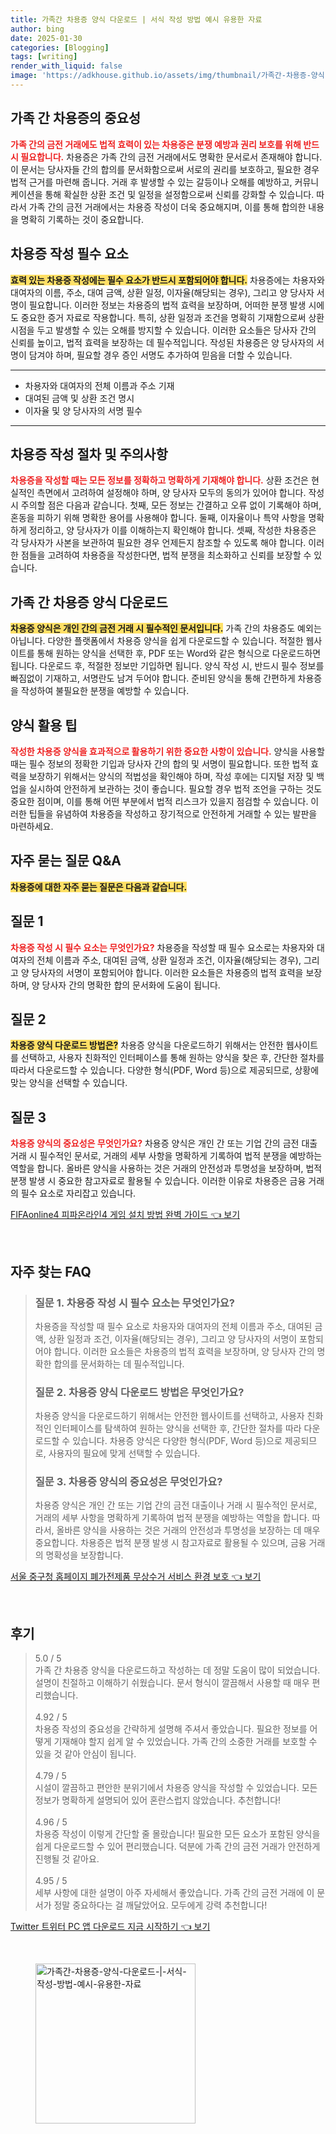 ```yaml
---
title: 가족간 차용증 양식 다운로드 | 서식 작성 방법 예시 유용한 자료
author: bing
date: 2025-01-30
categories: [Blogging]
tags: [writing]
render_with_liquid: false
image: 'https://adkhouse.github.io/assets/img/thumbnail/가족간-차용증-양식-다운로드-|-서식-작성-방법-예시-유용한-자료.webp'
---
```



<h2 id='가족 간 차용증의 중요성'>가족 간 차용증의 중요성</h2>

<p><b><span style="color: #ee2323;">가족 간의 금전 거래에도 법적 효력이 있는 차용증은 분쟁 예방과 권리 보호를 위해 반드시 필요합니다.</span></b> 차용증은 가족 간의 금전 거래에서도 명확한 문서로서 존재해야 합니다. 이 문서는 당사자들 간의 합의를 문서화함으로써 서로의 권리를 보호하고, 필요한 경우 법적 근거를 마련해 줍니다. 거래 후 발생할 수 있는 갈등이나 오해를 예방하고, 커뮤니케이션을 통해 확실한 상환 조건 및 일정을 설정함으로써 신뢰를 강화할 수 있습니다. 따라서 가족 간의 금전 거래에서는 차용증 작성이 더욱 중요해지며, 이를 통해 합의한 내용을 명확히 기록하는 것이 중요합니다.</p>

<h2 id='차용증 작성 필수 요소'>차용증 작성 필수 요소</h2>

<p><b><span style="background-color: #ffe066;">효력 있는 차용증 작성에는 필수 요소가 반드시 포함되어야 합니다.</span></b> 차용증에는 차용자와 대여자의 이름, 주소, 대여 금액, 상환 일정, 이자율(해당되는 경우), 그리고 양 당사자 서명이 필요합니다. 이러한 정보는 차용증의 법적 효력을 보장하며, 어떠한 분쟁 발생 시에도 중요한 증거 자료로 작용합니다. 특히, 상환 일정과 조건을 명확히 기재함으로써 상환 시점을 두고 발생할 수 있는 오해를 방지할 수 있습니다. 이러한 요소들은 당사자 간의 신뢰를 높이고, 법적 효력을 보장하는 데 필수적입니다. 작성된 차용증은 양 당사자의 서명이 담겨야 하며, 필요할 경우 증인 서명도 추가하여 믿음을 더할 수 있습니다.</p>

<hr />

<ul>
    <li>차용자와 대여자의 전체 이름과 주소 기재</li>
    <li>대여된 금액 및 상환 조건 명시</li>
    <li>이자율 및 양 당사자의 서명 필수</li>
</ul>

<hr />

<h2 id='차용증 작성 절차 및 주의사항'>차용증 작성 절차 및 주의사항</h2>

<p><b><span style="color: #ee2323;">차용증을 작성할 때는 모든 정보를 정확하고 명확하게 기재해야 합니다.</span></b> 상환 조건은 현실적인 측면에서 고려하여 설정해야 하며, 양 당사자 모두의 동의가 있어야 합니다. 작성 시 주의할 점은 다음과 같습니다. 첫째, 모든 정보는 간결하고 오류 없이 기록해야 하며, 혼동을 피하기 위해 명확한 용어를 사용해야 합니다. 둘째, 이자율이나 특약 사항을 명확하게 정리하고, 양 당사자가 이를 이해하는지 확인해야 합니다. 셋째, 작성한 차용증은 각 당사자가 사본을 보관하여 필요한 경우 언제든지 참조할 수 있도록 해야 합니다. 이러한 점들을 고려하여 차용증을 작성한다면, 법적 분쟁을 최소화하고 신뢰를 보장할 수 있습니다.</p>

<h2 id='가족 간 차용증 양식 다운로드'>가족 간 차용증 양식 다운로드</h2>

<p><b><span style="background-color: #ffe066;">차용증 양식은 개인 간의 금전 거래 시 필수적인 문서입니다.</span></b> 가족 간의 차용증도 예외는 아닙니다. 다양한 플랫폼에서 차용증 양식을 쉽게 다운로드할 수 있습니다. 적절한 웹사이트를 통해 원하는 양식을 선택한 후, PDF 또는 Word와 같은 형식으로 다운로드하면 됩니다. 다운로드 후, 적절한 정보만 기입하면 됩니다. 양식 작성 시, 반드시 필수 정보를 빠짐없이 기재하고, 서명란도 남겨 두어야 합니다. 준비된 양식을 통해 간편하게 차용증을 작성하여 불필요한 분쟁을 예방할 수 있습니다.</p>

<h2 id='양식 활용 팁'>양식 활용 팁</h2>

<p><b><span style="color: #ee2323;">작성한 차용증 양식을 효과적으로 활용하기 위한 중요한 사항이 있습니다.</span></b> 양식을 사용할 때는 필수 정보의 정확한 기입과 당사자 간의 합의 및 서명이 필요합니다. 또한 법적 효력을 보장하기 위해서는 양식의 적법성을 확인해야 하며, 작성 후에는 디지털 저장 및 백업을 실시하여 안전하게 보관하는 것이 좋습니다. 필요할 경우 법적 조언을 구하는 것도 중요한 점이며, 이를 통해 어떤 부분에서 법적 리스크가 있을지 점검할 수 있습니다. 이러한 팁들을 유념하여 차용증을 작성하고 장기적으로 안전하게 거래할 수 있는 발판을 마련하세요.</p>

<h2 id='자주 묻는 질문 Q&A'>자주 묻는 질문 Q&A</h2>

<p><b><span style="background-color: #ffe066;">차용증에 대한 자주 묻는 질문은 다음과 같습니다.</span></b></p>

<h2 id='질문 1'>질문 1</h2>

<p><b><span style="color: #ee2323;">차용증 작성 시 필수 요소는 무엇인가요?</span></b> 차용증을 작성할 때 필수 요소로는 차용자와 대여자의 전체 이름과 주소, 대여된 금액, 상환 일정과 조건, 이자율(해당되는 경우), 그리고 양 당사자의 서명이 포함되어야 합니다. 이러한 요소들은 차용증의 법적 효력을 보장하며, 양 당사자 간의 명확한 합의 문서화에 도움이 됩니다.</p>

<h2 id='질문 2'>질문 2</h2>

<p><b><span style="background-color: #ffe066;">차용증 양식 다운로드 방법은?</span></b> 차용증 양식을 다운로드하기 위해서는 안전한 웹사이트를 선택하고, 사용자 친화적인 인터페이스를 통해 원하는 양식을 찾은 후, 간단한 절차를 따라서 다운로드할 수 있습니다. 다양한 형식(PDF, Word 등)으로 제공되므로, 상황에 맞는 양식을 선택할 수 있습니다.</p>

<h2 id='질문 3'>질문 3</h2>

<p><b><span style="color: #ee2323;">차용증 양식의 중요성은 무엇인가요?</span></b> 차용증 양식은 개인 간 또는 기업 간의 금전 대출 거래 시 필수적인 문서로, 거래의 세부 사항을 명확하게 기록하여 법적 분쟁을 예방하는 역할을 합니다. 올바른 양식을 사용하는 것은 거래의 안전성과 투명성을 보장하며, 법적 분쟁 발생 시 중요한 참고자료로 활용될 수 있습니다. 이러한 이유로 차용증은 금융 거래의 필수 요소로 자리잡고 있습니다.</p>


<p><a class="click-button" title="FIFAonline4 피파온라인4 게임 설치 방법 완벽 가이드" href="https://adkhouse.github.io/posts/FIFAonline4-%ED%94%BC%ED%8C%8C%EC%98%A8%EB%9D%BC%EC%9D%B84-%EA%B2%8C%EC%9E%84-%EC%84%A4%EC%B9%98-%EB%B0%A9%EB%B2%95-%EC%99%84%EB%B2%BD-%EA%B0%80%EC%9D%B4%EB%93%9C/" rel="dofollow">FIFAonline4 피파온라인4 게임 설치 방법 완벽 가이드 👈 보기</a></p><br>
<h2 id='자주_찾는_FAQ'>자주 찾는 FAQ</h2>
<div itemscope="" itemtype="https://schema.org/FAQPage"> 
<blockquote> 
<div itemscope="" itemprop="mainEntity" itemtype="https://schema.org/Question"> 
<h3 itemprop="name">질문 1. 차용증 작성 시 필수 요소는 무엇인가요?</h3> 
<div itemscope="" itemprop="acceptedAnswer" itemtype="https://schema.org/Answer"> 
<span itemprop="text"> 
<p>차용증을 작성할 때 필수 요소로 차용자와 대여자의 전체 이름과 주소, 대여된 금액, 상환 일정과 조건, 이자율(해당되는 경우), 그리고 양 당사자의 서명이 포함되어야 합니다. 이러한 요소들은 차용증의 법적 효력을 보장하며, 양 당사자 간의 명확한 합의를 문서화하는 데 필수적입니다.</p> 
</span> 
</div> 
</div> 

<div itemscope="" itemprop="mainEntity" itemtype="https://schema.org/Question"> 
<h3 itemprop="name">질문 2. 차용증 양식 다운로드 방법은 무엇인가요?</h3> 
<div itemscope="" itemprop="acceptedAnswer" itemtype="https://schema.org/Answer"> 
<span itemprop="text"> 
<p>차용증 양식을 다운로드하기 위해서는 안전한 웹사이트를 선택하고, 사용자 친화적인 인터페이스를 탐색하여 원하는 양식을 선택한 후, 간단한 절차를 따라 다운로드할 수 있습니다. 차용증 양식은 다양한 형식(PDF, Word 등)으로 제공되므로, 사용자의 필요에 맞게 선택할 수 있습니다.</p> 
</span> 
</div> 
</div> 

<div itemscope="" itemprop="mainEntity" itemtype="https://schema.org/Question"> 
<h3 itemprop="name">질문 3. 차용증 양식의 중요성은 무엇인가요?</h3> 
<div itemscope="" itemprop="acceptedAnswer" itemtype="https://schema.org/Answer"> 
<span itemprop="text"> 
<p>차용증 양식은 개인 간 또는 기업 간의 금전 대출이나 거래 시 필수적인 문서로, 거래의 세부 사항을 명확하게 기록하여 법적 분쟁을 예방하는 역할을 합니다. 따라서, 올바른 양식을 사용하는 것은 거래의 안전성과 투명성을 보장하는 데 매우 중요합니다. 차용증은 법적 분쟁 발생 시 참고자료로 활용될 수 있으며, 금융 거래의 명확성을 보장합니다.</p> 
</span> 
</div> 
</div> 

</blockquote> 
</div>
<p><a class="click-button" title="서울 중구청 홈페이지 폐가전제품 무상수거 서비스 환경 보호" href="https://adkhouse.github.io/posts/%EC%84%9C%EC%9A%B8-%EC%A4%91%EA%B5%AC%EC%B2%AD-%ED%99%88%ED%8E%98%EC%9D%B4%EC%A7%80-%ED%8F%90%EA%B0%80%EC%A0%84%EC%A0%9C%ED%92%88-%EB%AC%B4%EC%83%81%EC%88%98%EA%B1%B0-%EC%84%9C%EB%B9%84%EC%8A%A4-%ED%99%98%EA%B2%BD-%EB%B3%B4%ED%98%B8/" rel="dofollow">서울 중구청 홈페이지 폐가전제품 무상수거 서비스 환경 보호 👈 보기</a></p><br>
<h2 id='후기'>후기</h2>
<div itemscope itemtype="https://schema.org/Product">
  <blockquote>
  <div itemprop="review" itemscope itemtype="https://schema.org/Review">
      <div itemprop="reviewRating" itemscope itemtype="https://schema.org/Rating"> <span itemprop="ratingValue">5.0</span> / <span itemprop="bestRating">5</span> </div>
      <span itemprop="reviewBody">가족 간 차용증 양식을 다운로드하고 작성하는 데 정말 도움이 많이 되었습니다. 설명이 친절하고 이해하기 쉬웠습니다. 문서 형식이 깔끔해서 사용할 때 매우 편리했습니다.</span>
  </div>
  <br>
  <div itemprop="review" itemscope itemtype="https://schema.org/Review">
      <div itemprop="reviewRating" itemscope itemtype="https://schema.org/Rating"> <span itemprop="ratingValue">4.92</span> / <span itemprop="bestRating">5</span> </div>
      <span itemprop="reviewBody">차용증 작성의 중요성을 간략하게 설명해 주셔서 좋았습니다. 필요한 정보를 어떻게 기재해야 할지 쉽게 알 수 있었습니다. 가족 간의 소중한 거래를 보호할 수 있을 것 같아 안심이 됩니다.</span>
  </div>
  <br>
  <div itemprop="review" itemscope itemtype="https://schema.org/Review">
      <div itemprop="reviewRating" itemscope itemtype="https://schema.org/Rating"> <span itemprop="ratingValue">4.79</span> / <span itemprop="bestRating">5</span> </div>
      <span itemprop="reviewBody">시설이 깔끔하고 편안한 분위기에서 차용증 양식을 작성할 수 있었습니다. 모든 정보가 명확하게 설명되어 있어 혼란스럽지 않았습니다. 추천합니다!</span>
  </div>
  <br>
  <div itemprop="review" itemscope itemtype="https://schema.org/Review">
      <div itemprop="reviewRating" itemscope itemtype="https://schema.org/Rating"> <span itemprop="ratingValue">4.96</span> / <span itemprop="bestRating">5</span> </div>
      <span itemprop="reviewBody">차용증 작성이 이렇게 간단할 줄 몰랐습니다! 필요한 모든 요소가 포함된 양식을 쉽게 다운로드할 수 있어 편리했습니다. 덕분에 가족 간의 금전 거래가 안전하게 진행될 것 같아요.</span>
  </div>
  <br>
  <div itemprop="review" itemscope itemtype="https://schema.org/Review">
      <div itemprop="reviewRating" itemscope itemtype="https://schema.org/Rating"> <span itemprop="ratingValue">4.95</span> / <span itemprop="bestRating">5</span> </div>
      <span itemprop="reviewBody">세부 사항에 대한 설명이 아주 자세해서 좋았습니다. 가족 간의 금전 거래에 이 문서가 정말 중요하다는 걸 깨달았어요. 모두에게 강력 추천합니다!</span>
  </div>
  </blockquote>
</div>
<p><a class="click-button" title="Twitter 트위터 PC 앱 다운로드 지금 시작하기" href="https://adkhouse.github.io/posts/Twitter-%ED%8A%B8%EC%9C%84%ED%84%B0-PC-%EC%95%B1-%EB%8B%A4%EC%9A%B4%EB%A1%9C%EB%93%9C-%EC%A7%80%EA%B8%88-%EC%8B%9C%EC%9E%91%ED%95%98%EA%B8%B0/" rel="dofollow">Twitter 트위터 PC 앱 다운로드 지금 시작하기 👈 보기</a></p><br>
<figure class="image"><img src="https://adkhouse.github.io/assets/img/thumbnail/가족간-차용증-양식-다운로드-|-서식-작성-방법-예시-유용한-자료.webp" alt="가족간-차용증-양식-다운로드-|-서식-작성-방법-예시-유용한-자료" width="256" height="256"></figure>